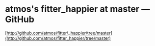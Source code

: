 <!--
id: 25347799
link: http://tumblr.atmos.org/post/25347799/atmoss-fitter-happier-at-master-github
slug: atmoss-fitter-happier-at-master-github
date: Sat Feb 02 2008 12:32:19 GMT-0800 (PST)
publish: 2008-02-02
tags: 
title: atmos's fitter_happier at master — GitHub
-->


atmos's fitter_happier at master — GitHub
=========================================

[http://github.com/atmos/fitter\_happier/tree/master](http://github.com/atmos/fitter_happier/tree/master)

